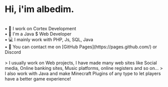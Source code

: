 <h1>Hi, i'im albedim.</h1>
<br>
• 💼 I work on Cortex Development<br>
• 📑 I'm a Java $ Web Developer<br>
• 💻 I mainly work with PHP, Js, SQL, Java<br>
• 💭 You can contact me on [GitHub Pages](https://pages.github.com/) or Discord<br>
<br>
> I usually work on Web projects, I have made many web sites like Social media, Online banking sites, Music platforms, online registers and so on...
> I also work with Java and make Minecraft Plugins of any type to let players have a better game experience!

